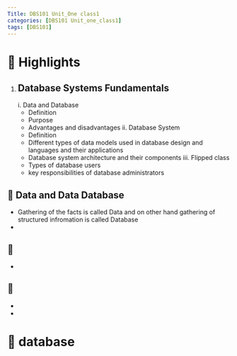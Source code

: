 ```yaml
---
Title: DBS101 Unit_One class1
categories: [DBS101 Unit_one_class1]
tags: [DBS101]
---
```

# 📖 Highlights
1. ## Database Systems Fundamentals
   i. Data and Database
      - Definition
      - Purpose
      - Advantages and disadvantages
   ii. Database System 
      - Definition
      - Different types of data models used in database design and languages and their      applications
      - Database system architecture and their components
  iii. Flipped class
      - Types of database users 
      - key responsibilities of database administrators

## 🌟 Data and Data Database
-  Gathering of the facts is called Data and on other hand gathering of structured infromation is called Database
-

## 📝 
-  

## 🎯  
- 
-
# 📖 database